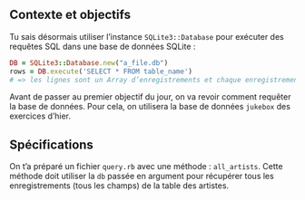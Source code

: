 ## Contexte et objectifs

Tu sais désormais utiliser l’instance `SQLite3::Database` pour exécuter des requêtes SQL dans une base de données SQLite :

```ruby
DB = SQLite3::Database.new("a_file.db")
rows = DB.execute('SELECT * FROM table_name')
# => les lignes sont un Array d’enregistrements et chaque enregistrement est un Array de colonnes.
```

Avant de passer au premier objectif du jour, on va revoir comment requêter la base de données. Pour cela, on utilisera la base de données `jukebox` des exercices d’hier.

## Spécifications

On t’a préparé un fichier `query.rb` avec une méthode : `all_artists`. Cette méthode doit utiliser la `db` passée en argument pour récupérer tous les enregistrements (tous les champs) de la table des artistes.
